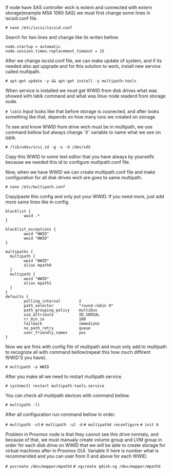 If node have SAS controller wich is extern and connected with extern storage(example MSA 1060 SAS) we must first change some lines in iscsid.conf file.

``# nano /etc/iscsi/iscsid.conf``

Search for two lines and change like its writen bellow.

````
node.startup = automatic
node.session.timeo.replacement_timeout = 15
````

After we change iscsid.conf file, we can make update of system, and if its needed also apt upgrade and for this solution to work, install new service called multipath.

``# apt-get update -y && apt-get install -y multipath-tools``

When service is installed we must get WWID from disk drives what was showed with lsblk command and what was linux node readerd from storage node.

``# lsblk``
Input looks like that before storage is coonected, and after looks something like that, depends on how many luns we created on storage.

To see and know WWID from drive wich must be in multipath, we use command bellow but always change 'X' variable to name what we see on lsblk.

``# /lib/udev/scsi_id -g -u -d /dev/sdX``

Copy this WWID to some text editor that you have always by yourselfs because we needed this id to configure multipath.conf file.

Now, when we have WWID we can create multipath.conf file and make configuration for all disk drives wich are goes to same multipath.

``# nano /etc/multipath.conf``

Copy/paste this config and only put your WWID. If you need more, just add more same lines like in config.
````
blacklist {
        wwid .*
}

blacklist_exceptions {
        wwid "WWID"
        wwid "WWID"
}

multipaths {
  multipath {
        wwid "WWID"
        alias mpath0
  }
  multipath {
        wwid "WWID"
        alias mpath1
  }
}
defaults {
        polling_interval        2
        path_selector           "round-robin 0"
        path_grouping_policy    multibus
        uid_attribute           ID_SERIAL
        rr_min_io               100
        failback                immediate
        no_path_retry           queue
        user_friendly_names     yes
}
````

Now we are finis with config file of multipath and must only add to multipath to recognize all with command bellow(repeat this how much diffirent WWID'S you have).

``# multipath -a WWID``

After you make all we need to restart multipath service.

``# systemctl restart multipath-tools.service``

You can check all multipath devices with command bellow.

``# multipath -ll``

After all configuration run command bellow in order.

``# multipath -v3``
``# multipath -v2 -d``
``# multipathd reconfigure``
``# init 6``

Problem in Proxmox node is that they cannot see this drive normaly, and because of that, we must manualy create volume group and LVM group in order for each disk drive on WWID that we will be able to create storage for virtual machines after in Proxmox GUI. Variable X here is number what is recommended and you can user from 0 and above for each WWID.

``# pvcreate /dev/mapper/mpathX``
``# vgcreate qdisk-vg /dev/mapper/mpathX``